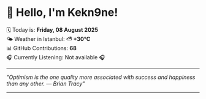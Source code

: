 # 👋 Hello, I'm Kekn9ne!

🗓️ Today is: **Friday, 08 August 2025**  
🌤️ Weather in Istanbul: **⛅️  +30°C**  
📊 GitHub Contributions: **68**  
🎧 Currently Listening: Not available 🎧

---

_"Optimism is the one quality more associated with success and happiness than any other. — *Brian Tracy*"_

---
